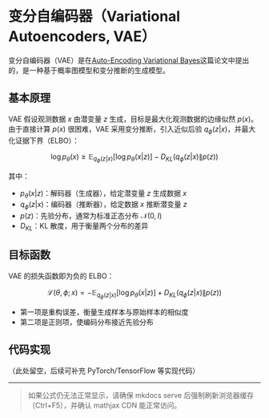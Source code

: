 # 变分自编码器（Variational Autoencoders, VAE）

变分自编码器（VAE）是在[Auto-Encoding Variational Bayes](https://arxiv.org/pdf/1312.6114)这篇论文中提出的，是一种基于概率图模型和变分推断的生成模型。

## 基本原理

VAE 假设观测数据 $x$ 由潜变量 $z$ 生成，目标是最大化观测数据的边缘似然 $p(x)$。由于直接计算 $p(x)$ 很困难，VAE 采用变分推断，引入近似后验 $q_\phi(z|x)$，并最大化证据下界（ELBO）：

$$
\log p_\theta(x) \geq \mathbb{E}_{q_\phi(z|x)} [\log p_\theta(x|z)] - D_{KL}(q_\phi(z|x) \| p(z))
$$

其中：
- $p_\theta(x|z)$：解码器（生成器），给定潜变量 $z$ 生成数据 $x$
- $q_\phi(z|x)$：编码器（推断器），给定数据 $x$ 推断潜变量 $z$
- $p(z)$：先验分布，通常为标准正态分布 $\mathcal{N}(0, I)$
- $D_{KL}$：KL 散度，用于衡量两个分布的差异

## 目标函数

VAE 的损失函数即为负的 ELBO：

$$
\mathcal{L}(\theta, \phi; x) = -\mathbb{E}_{q_\phi(z|x)} [\log p_\theta(x|z)] + D_{KL}(q_\phi(z|x) \| p(z))
$$

- 第一项是重构误差，衡量生成样本与原始样本的相似度
- 第二项是正则项，使编码分布接近先验分布

## 代码实现

（此处留空，后续可补充 PyTorch/TensorFlow 等实现代码）

---

> 如果公式仍无法正常显示，请确保 mkdocs serve 后强制刷新浏览器缓存（Ctrl+F5），并确认 mathjax CDN 能正常访问。